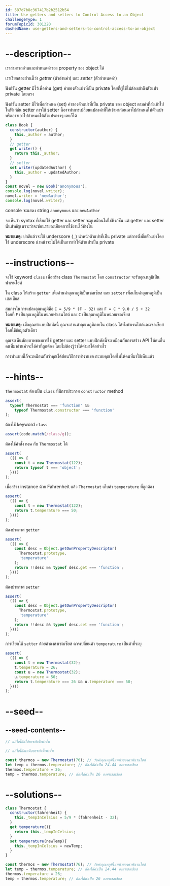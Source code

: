 ```yaml
---
id: 587d7b8c367417b2b2512b54
title: Use getters and setters to Control Access to an Object
challengeType: 1
forumTopicId: 301220
dashedName: use-getters-and-setters-to-control-access-to-an-object
---
```


# --description--

เราสามารถอ่านและกำหนดค่าของ property ของ object ได้

เราเรียกสองส่วนนี้ว่า <dfn>getter</dfn> (ตัวอ่านค่า) และ <dfn>setter</dfn> (ตัวกำหนดค่า)

ฟังก์ชัน getter มีไว้เพื่ออ่าน (get) ค่าของตัวแปรที่เป็น private โดยที่ผู้ใช้ไม่ต้องเข้าถึงตัวแปร private โดยตรง

ฟังก์ชัน setter มีไว้เพื่อกำหนด (set) ค่าของตัวแปรที่เป็น private ของ object ตามค่าที่ส่งเข้าไปในฟังก์ชัน setter การใช้ setter นี้อาจทำการเปลี่ยนแปลงค่าที่ใส่เข้ามาก่อนเอาไปกำหนดให้ตัวแปร หรืออาจเอาไปกำหนดให้ตัวแปรตรงๆ เลยก็ได้

```js
class Book {
  constructor(author) {
    this._author = author;
  }
  // getter
  get writer() {
    return this._author;
  }
  // setter
  set writer(updatedAuthor) {
    this._author = updatedAuthor;
  }
}
const novel = new Book('anonymous');
console.log(novel.writer);
novel.writer = 'newAuthor';
console.log(novel.writer);
```

console จะแสดง string `anonymous` และ `newAuthor`

จะเห็นว่า syntax ที่เรียกใช้ getter และ setter จะดูเหมือนไม่ใช่ฟังก์ชัน แต่ getter และ setter  
นั้นสำคัญเพราะว่าจะซ่อนรายละเอียดการใช้งานไว้ข้างใน

**หมายเหตุ:** ปกติแล้วจะใช้ underscore (`_`) นำหน้าตัวแปรที่เป็น private แต่การตั้งชื่อตัวแปรโดยใช้ underscore นำหน้าจะไม่ได้เป็นการทำให้ตัวแปรเป็น private

# --instructions--

จงใช้ keyword `class` เพื่อสร้าง class `Thermostat` โดย `constructor` จะรับอุณหภูมิเป็นฟาเรนไฮต์

ใน class ให้สร้าง `getter` เพื่ออ่านค่าอุณหภูมิเป็นเซลเซียส และ `setter` เพื่อเก็บค่าอุณหภูมิเป็นเซลเซียส

สมการในการแปลงอุณหภูมิคือ `C = 5/9 * (F - 32)` และ `F = C * 9.0 / 5 + 32`  
โดยที่ `F` เป็นอุณหภูมิในหน่วยฟาเรนไฮต์ และ `C` เป็นอุณหภูมิในหน่วยเซลเซียส

**หมายเหตุ:** เมื่อคุณทำแบบฝึกหัดนี้ คุณจะอ่านค่าอุณหภูมิภายใน class ได้ทั้งฟาเรนไฮต์และเซลเซียสโดยใช้ข้อมูลตัวเดียว

คุณจะเห็นศักยภาพของการใช้ getter และ setter แบบฝึกหัดนี้จะเหมือนกับการสร้าง API ให้คนอื่น คนที่มาอ่านค่าจะได้ค่าที่ถูกต้อง โดยไม่ต้องรู้ว่าได้ค่ามาได้อย่างไร

การทำแบบนี้ก็จะเหมือนกับว่าคุณได้ซ่อนวิธีการทำงานของระบบคุณโดยไม่ให้คนที่มาใช้เห็นแล้ว 

# --hints--

`Thermostat` ต้องเป็น `class` ที่มีการประกาศ `constructor` method

```js
assert(
  typeof Thermostat === 'function' &&
    typeof Thermostat.constructor === 'function'
);
```

ต้องใช้ keyword `class` 

```js
assert(code.match(/class/g));
```

ต้องใช้คำสั่ง `new` กับ `Thermostat` ได้


```js
assert(
  (() => {
    const t = new Thermostat(122);
    return typeof t === 'object';
  })()
);
```

เมื่อสร้าง instance ด้วย Fahrenheit แล้ว `Thermostat` เก็บค่า `temperature` ที่ถูกต้อง

```js
assert(
  (() => {
    const t = new Thermostat(122);
    return t.temperature === 50;
  })()
);
```

ต้องประกาศ `getter`


```js
assert(
  (() => {
    const desc = Object.getOwnPropertyDescriptor(
      Thermostat.prototype,
      'temperature'
    );
    return !!desc && typeof desc.get === 'function';
  })()
);
```

ต้องประกาศ `setter` 

```js
assert(
  (() => {
    const desc = Object.getOwnPropertyDescriptor(
      Thermostat.prototype,
      'temperature'
    );
    return !!desc && typeof desc.set === 'function';
  })()
);
```

การเรียกใช้ `setter` ด้วยค่าองศาเซลเซียส ควรเปลี่ยนค่า `temperature` เป็นค่าที่ระบุ

```js
assert(
  (() => {
    const t = new Thermostat(32);
    t.temperature = 26;
    const u = new Thermostat(32);
    u.temperature = 50;
    return t.temperature === 26 && u.temperature === 50;
  })()
);
```

# --seed--

## --seed-contents--

```js
// แก้ไขโค้ดใต้บรรทัดนี้เท่านั้น

// แก้ไขโค้ดเหนือบรรทัดนี้เท่านั้น

const thermos = new Thermostat(76); // รับค่าอุณหภูมิในหน่วยองศาฟาเรนไฮต์
let temp = thermos.temperature; // ต้องได้ค่าเป็น 24.44 องศาเซลเซียส
thermos.temperature = 26;
temp = thermos.temperature; // ต้องได้ค่าเป็น 26 องศาเซลเซียส
```

# --solutions--

```js
class Thermostat {
  constructor(fahrenheit) {
    this._tempInCelsius = 5/9 * (fahrenheit - 32);
  }
  get temperature(){
    return this._tempInCelsius;
  }
  set temperature(newTemp){
    this._tempInCelsius = newTemp;
  }
}

const thermos = new Thermostat(76); // รับค่าอุณหภูมิในหน่วยองศาฟาเรนไฮต์
let temp = thermos.temperature; // ต้องได้ค่าเป็น 24.44 องศาเซลเซียส
thermos.temperature = 26;
temp = thermos.temperature; // ต้องได้ค่าเป็น 26 องศาเซลเซียส
```
